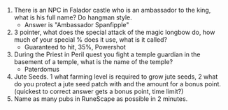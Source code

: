 1. There is an NPC in Falador castle who is an ambassador to the king, what is his full name? Do hangman style.
   - Answer is "Ambassador Spanfipple"
2. 3 pointer, what does the special attack of the magic longbow do, how much of your special % does it use, what is it called?
   - Guaranteed to hit, 35%, Powershot
3. During the Priest in Peril quest you fight a temple guardian in the basement of a temple, what is the name of the temple?
   - Paterdomus
4. Jute Seeds. 1 what farming level is required to grow jute seeds, 2 what do you protect a jute seed patch with and the amount for a bonus point. (quickest to correct answer gets a bonus point, time limit?)
5. Name as many pubs in RuneScape as possible in 2 minutes.
